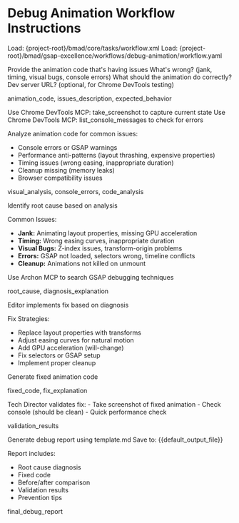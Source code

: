 # Debug Animation Workflow Instructions

<critical>Load: {project-root}/bmad/core/tasks/workflow.xml</critical>
<critical>Load: {project-root}/bmad/gsap-excellence/workflows/debug-animation/workflow.yaml</critical>

<workflow>

<step n="1" goal="Gather Debug Information">
<ask response="animation_code">Provide the animation code that's having issues</ask>
<ask response="issues_description">What's wrong? (jank, timing, visual bugs, console errors)</ask>
<ask response="expected_behavior">What should the animation do correctly?</ask>
<ask response="page_url">Dev server URL? (optional, for Chrome DevTools testing)</ask>

<template-output>animation_code, issues_description, expected_behavior</template-output>
</step>

<step n="2" goal="Visual & Console Analysis">
<check if="page_url_provided">
<action>Use Chrome DevTools MCP: take_screenshot to capture current state</action>
<action>Use Chrome DevTools MCP: list_console_messages to check for errors</action>
</check>

<action>Analyze animation code for common issues:</action>
- Console errors or GSAP warnings
- Performance anti-patterns (layout thrashing, expensive properties)
- Timing issues (wrong easing, inappropriate duration)
- Cleanup missing (memory leaks)
- Browser compatibility issues

<template-output>visual_analysis, console_errors, code_analysis</template-output>
</step>

<step n="3" goal="Root Cause Diagnosis">
<action>Identify root cause based on analysis</action>

Common Issues:
- **Jank:** Animating layout properties, missing GPU acceleration
- **Timing:** Wrong easing curves, inappropriate duration
- **Visual Bugs:** Z-index issues, transform-origin problems
- **Errors:** GSAP not loaded, selectors wrong, timeline conflicts
- **Cleanup:** Animations not killed on unmount

<action if="unclear">Use Archon MCP to search GSAP debugging techniques</action>

<template-output>root_cause, diagnosis_explanation</template-output>
</step>

<step n="4" goal="Implement Fix">
<action>Editor implements fix based on diagnosis</action>

Fix Strategies:
- Replace layout properties with transforms
- Adjust easing curves for natural motion
- Add GPU acceleration (will-change)
- Fix selectors or GSAP setup
- Implement proper cleanup

<action>Generate fixed animation code</action>

<template-output>fixed_code, fix_explanation</template-output>
</step>

<step n="5" goal="Validation">
<check if="tech_director_available">
<action>Tech Director validates fix:</action>
- Take screenshot of fixed animation
- Check console (should be clean)
- Quick performance check
</check>

<template-output>validation_results</template-output>
</step>

<step n="6" goal="Present Debug Report">
<action>Generate debug report using template.md</action>
<action>Save to: {{default_output_file}}</action>

Report includes:
- Root cause diagnosis
- Fixed code
- Before/after comparison
- Validation results
- Prevention tips

<template-output>final_debug_report</template-output>
</step>

</workflow>
